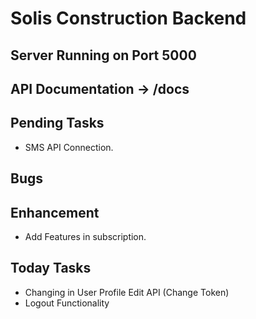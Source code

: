 # Solis Construction Backend

## Server Running on Port 5000
## API Documentation -> /docs

## Pending Tasks
 - SMS API Connection.

## Bugs

## Enhancement
 - Add Features in subscription.

## Today Tasks
 - Changing in User Profile Edit API (Change Token)
 - Logout Functionality